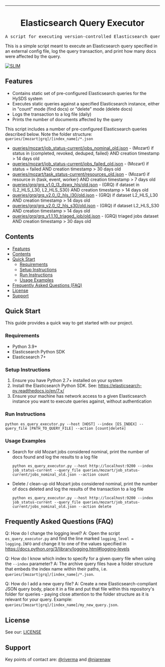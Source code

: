 <!-- Header block for project -->
<hr>

<div align="center">

<h1 align="center">Elasticsearch Query Executor</h1>

</div>

<pre align="center">A script for executing version-controlled Elasticsearch queries.</pre>

<!-- Header block for project -->

This is a simple script meant to execute an Elasticsearch query specified in an external config file, log the query transaction, and print how many docs were affected by the query.

[![SLIM](https://img.shields.io/badge/Best%20Practices%20from-SLIM-blue)](https://nasa-ammos.github.io/slim/)

## Features

* Contains static set of pre-configured Elasticsearch queries for the HySDS system
* Executes static queries against a specified Elasticsearch instance, either in "count" mode (find docs) or "delete" mode (delete docs)
* Logs the transaction to a log file (daily)
* Prints the number of documents affected by the query
  
This script includes a number of pre-configured Elasticsearch queries described below. Note the folder structure: `queries/[mozart|grq]/[index_name]/*.json`
- [queries/mozart/job_status-current/jobs_nominal_old.json](queries/mozart/job_status-current/jobs_nominal_old.json) - (Mozart) if status in {completed, revoked, deduped, failed} AND creation timestamp > 14 days old 
- [queries/mozart/job_status-current/jobs_failed_old.json](queries/mozart/job_status-current/jobs_failed_old.json) - (Mozart) if status = failed AND creation timestamp > 30 days old
- [queries/mozart/task_status-current/resources_old.json](queries/mozart/task_status-current/resources_old.json) - (Mozart) if resource in {task, event, worker} AND creation timestamp > 7 days old 
- [queries/grq/grq_v1.0_l3_dswx_hls/old.json](queries/grq_v1.0_l3_dswx_hls/old.json) - (GRQ) if dataset in {L2_HLS_L30, L2_HLS_S30} AND creation timestamp > 14 days old 
- [queries/grq/grq_v2.0_l2_hls_l30/old.json](queries/grq_v2.0_l2_hls_l30/old.json) - (GRQ) if dataset L2_HLS_L30 AND creation timestamp > 14 days old 
- [queries/grq/grq_v2.0_l2_hls_s30/old.json](queries/grq_v2.0_l2_hls_s30/old.json) - (GRQ) if dataset L2_HLS_S30 AND creation timestamp > 14 days old 
- [queries/grq/grq_v1.1.10_triaged_job/old.json](queries/grq_v1.1.10_triaged_job/old.json) - (GRQ) triaged jobs dataset AND creation timestamp > 30 days old

## Contents

- [Features](#features)
- [Contents](#contents)
- [Quick Start](#quick-start)
  - [Requirements](#requirements)
  - [Setup Instructions](#setup-instructions)
  - [Run Instructions](#run-instructions)
  - [Usage Examples](#usage-examples)
- [Frequently Asked Questions (FAQ)](#frequently-asked-questions-faq)
- [License](#license)
- [Support](#support)

## Quick Start

This guide provides a quick way to get started with our project.

### Requirements

* Python 3.9+
* Elasticsearch Python SDK 
* Elasticsearch 7+
  
### Setup Instructions

1. Ensure you have Python 2.7+ installed on your system
2. Install the Elasticsearch Python SDK. See: https://elasticsearch-py.readthedocs.io/en/7.x/ 
3. Ensure your machine has network access to a given Elasticsearch instance you want to execute queries against, without authentication
   
<!-- ☝️ Replace with a numbered list of how to set up your software prior to running ☝️ -->

### Run Instructions

```
python es_query_executor.py --host [HOST] --index [ES_INDEX] --query_file [PATH_TO_QUERY_FILE] --action [count|delete]
```

<!-- ☝️ Replace with a numbered list of your run instructions, including expected results ☝️ -->

### Usage Examples

* Search for old Mozart jobs considered nominal, print the number of docs found and log the results to a log file
  ```
  python es_query_executor.py --host http://localhost:9200 --index job_status-current --query_file queries/mozart/job_status-current/jobs_nominal_old.json --action count
  ```
* Delete / clean-up old Mozart jobs considered nominal, print the number of docs deleted and log the results of the transaction to a log file
  ```
  python es_query_executor.py --host http://localhost:9200 --index job_status-current --query_file queries/mozart/job_status-current/jobs_nominal_old.json --action delete
  ```  

## Frequently Asked Questions (FAQ)

Q: How do I change the logging level?
A: Open the script `es_query_executor.py` and find the line marked `logging_level = logging.INFO` and change it to one of the values specified in https://docs.python.org/3/library/logging.html#logging-levels

Q: How do I know which index to specify for a given query file when using the `--index` parameter?
A: The archive query files have a folder structure that embeds the index name within their paths, i.e. `queries/[mozart|grq]/[index_name]/*.json`.

Q: How do I add a new query file?
A: Create a new Elasticsearch-compliant JSON query body, place it in a file and put that file within this repository's folder for queries - paying close attention to the folder structure as it is relevant for your query. Example: `queries/[mozart|grq]/[index_name]/my_new_query.json`.

## License

See our: [LICENSE](LICENSE)

## Support

Key points of contact are: [@riverma](https://github.com/riverma) and [@niarenaw](https://github.com/niarenaw)
